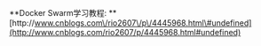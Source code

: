 **Docker Swarm学习教程: **[http:\/\/www.cnblogs.com\/rio2607\/p\/4445968.html\#undefined](http://www.cnblogs.com/rio2607/p/4445968.html#undefined)

